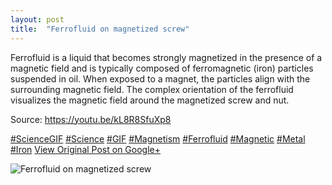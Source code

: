 ```yaml
---
layout: post
title:  "Ferrofluid on magnetized screw"
---
```


Ferrofluid is a liquid that becomes strongly magnetized in the presence of a magnetic field and is typically composed of ferromagnetic (iron) particles suspended in oil. When exposed to a magnet, the particles align with the surrounding magnetic field. The complex orientation of the ferrofluid visualizes the magnetic field around the magnetized screw and nut.   
  
Source: <https://youtu.be/kL8R8SfuXp8>  
  
[#ScienceGIF](https://plus.google.com/s/%23ScienceGIF/posts) [#Science](https://plus.google.com/s/%23Science/posts) [#GIF](https://plus.google.com/s/%23GIF/posts) [#Magnetism](https://plus.google.com/s/%23Magnetism/posts) [#Ferrofluid](https://plus.google.com/s/%23Ferrofluid/posts) [#Magnetic](https://plus.google.com/s/%23Magnetic/posts) [#Metal](https://plus.google.com/s/%23Metal/posts) [#Iron](https://plus.google.com/s/%23Iron/posts)
[View Original Post on Google+](https://plus.google.com/+ColinSullender/posts/D3VAeFzt5rk)

![Ferrofluid on magnetized screw](https://i.imgur.com/j1wWV68.gif)
